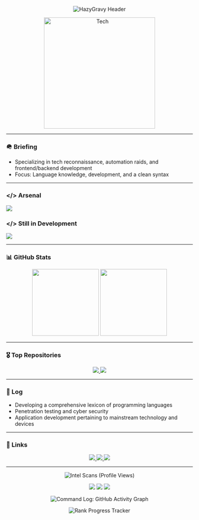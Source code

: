 <p align="center">
  <img src="https://readme-typing-svg.herokuapp.com?font=Share+Tech&size=30&pause=1000&color=d35400&center=true&vCenter=true&multiline=true&width=435&lines=HazyGravy" alt="HazyGravy Header" />
</p>

<p align="center">
  <img src="https://media0.giphy.com/media/v1.Y2lkPTc5MGI3NjExNnowZjZ2aDh2M2xjcmphcDVycW16MDNhNTZlYXR3ZGQ5bWEycDhuaCZlcD12MV9pbnRlcm5hbF9naWZfYnlfaWQmY3Q9Zw/uPzrss8KmiKND7QzFM/giphy.gif" width="300" alt="Tech" />
</p>

---

### 🪖 Briefing

- Specializing in tech reconnaissance, automation raids, and frontend/backend development  
- Focus: Language knowledge, development, and a clean syntax

---

### </> Arsenal

<p>
  <img src="https://skillicons.dev/icons?i=python,js,ts,git,github,linux,html,css,vscode" />
</p>

### </> Still in Development

<p>
  <img src="https://skillicons.dev/icons?i=react,nextjs,nodejs,docker,tailwind" />
</p>

---

### 📊 GitHub Stats

<p align="center">
  <img src="https://github-readme-stats.vercel.app/api?username=HazyGravy&show_icons=true&hide_border=true&theme=merko" height="180em"/>
  <img src="https://github-readme-streak-stats.herokuapp.com/?user=HazyGravy&hide_border=true&theme=merko&ring=FF4F4F&fire=FF4F4F" height="180em"/>
</p>

---

### 🎖️ Top Repositories

<p align="center">
  <a href="https://github.com/HazyGravy/elite-ui-kit">
    <img src="https://github-readme-stats.vercel.app/api/pin/?username=HazyGravy&repo=elite-ui-kit&theme=merko&hide_border=true"/>
  </a>
  <a href="https://github.com/HazyGravy/battle-bot">
    <img src="https://github-readme-stats.vercel.app/api/pin/?username=HazyGravy&repo=battle-bot&theme=merko&hide_border=true"/>
  </a>
</p>

---

### 🧱 Log

- Developing a comprehensive lexicon of programming languages  
- Penetration testing and cyber security  
- Application development pertaining to mainstream technology and devices

---

### 🔗 Links

<p align="center">
  <a href="https://github.com/HazyGravy">
    <img src="https://img.shields.io/badge/GitHub%20Base-0D1117?style=for-the-badge&logo=github&logoColor=white" />
  </a>
  <a href="mailto:skilledgravy@yahoo.com">
    <img src="https://img.shields.io/badge/Encrypted%20Comms-DB4437?style=for-the-badge&logo=gmail&logoColor=white" />
  </a>
  <a href="https://hazygravy.neocities.org/">
    <img src="https://img.shields.io/badge/Intel%20Network-0A66C2?style=for-the-badge&logo=linkedin&logoColor=white" />
  </a>
</p>

---

<p align="center">
  <img src="https://komarev.com/ghpvc/?username=HazyGravy&color=red" alt="Intel Scans (Profile Views)"/>
</p>

<p align="center">
  <img src="https://img.shields.io/badge/RANK%20STATUS-CODE%20COMMANDER-FF4F4F?style=for-the-badge&logo=codeforces&logoColor=white" />
  <img src="https://img.shields.io/badge/BATTALION-FULL%20STACK%20OPS-blue?style=for-the-badge&logo=vercel&logoColor=white" />
  <img src="https://img.shields.io/badge/INTEL%20LEVEL-TOP%201%25-lightgrey?style=for-the-badge&logo=googleanalytics&logoColor=white" />
</p>

<p align="center">
  <img src="https://github-readme-activity-graph.vercel.app/graph?username=HazyGravy&theme=github-compact&hide_border=true&color=FF4F4F" alt="Command Log: GitHub Activity Graph"/>
</p>

<p align="center">
  <img src="https://github-profile-trophy.vercel.app/?username=HazyGravy&theme=gruvbox&margin-w=10&row=1&no-frame=true" alt="Rank Progress Tracker"/>
</p>

